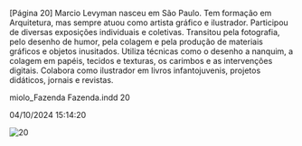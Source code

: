 [Página 20]
Marcio Levyman nasceu em São Paulo. Tem formação em Arquitetura,
mas sempre atuou como artista gráfico e ilustrador. Participou de diversas
exposições individuais e coletivas. Transitou pela fotografia, pelo desenho
de humor, pela colagem e pela produção de materiais gráficos e objetos
inusitados. Utiliza técnicas como o desenho a nanquim, a colagem em papéis,
tecidos e texturas, os carimbos e as intervenções digitais. Colabora como
ilustrador em livros infantojuvenis, projetos didáticos, jornais e revistas.

miolo_Fazenda Fazenda.indd 20

04/10/2024 15:14:20

![20](./img/page_20-01.jpg)
